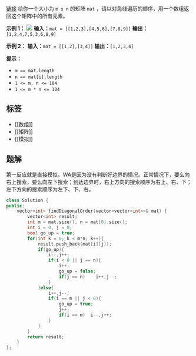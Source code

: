 [链接](https://leetcode.cn/problems/diagonal-traverse/description/)
给你一个大小为 `m x n` 的矩阵 `mat` ，请以对角线遍历的顺序，用一个数组返回这个矩阵中的所有元素。

**示例 1：**
![](https://assets.leetcode.com/uploads/2021/04/10/diag1-grid.jpg)
**输入：**`mat = [[1,2,3],[4,5,6],[7,8,9]]`
**输出：**`[1,2,4,7,5,3,6,8,9]`

**示例 2：**
**输入：**`mat = [[1,2],[3,4]]`
**输出：**`[1,2,3,4]`

**提示：**
- `m == mat.length`
- `n == mat[i].length`
- `1 <= m, n <= 104`
- `1 <= m * n <= 104`

## 标签
- [[数组]]
- [[矩阵]]
- [[模拟]]

## 题解

第一反应就是直接模拟。WA是因为没有判断好边界的情况。正常情况下，要么向右上搜索，要么向左下搜索；到达边界时，右上方向的搜索顺序为右上、右、下；左下方向的搜索顺序为左下、下、右。

```cpp
class Solution {
public:
    vector<int> findDiagonalOrder(vector<vector<int>>& mat) {
        vector<int> result;
        int m = mat.size(), n = mat[0].size();
        int i = 0, j = 0;
        bool go_up = true;
        for(int k = 0; k < m*n; k++){
            result.push_back(mat[i][j]);
            if(go_up){
                i--,j++;
                if(i < 0 || j == n){
                    i++;
                    go_up = false;
                    if(j == n)    i++,j--;
                }   
            }else{
                i++,j--;
                if(i == m || j < 0){
                    go_up = true;
                    j++;
                    if(i == m)  i--,j++;
                }
            }
        }
        return result;
    }
};
```